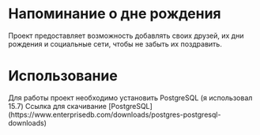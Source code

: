 <h1>Напоминание о дне рождения</h1>
Проект предоставляет возможность добавлять своих друзей, их дни рождения и социальные сети, чтобы не забыть их поздравить.

<h1>Использование</h1>
Для работы проект необходимо установить PostgreSQL (я использовал 15.7)
Ссылка для скачивание [PostgreSQL] (https://www.enterprisedb.com/downloads/postgres-postgresql-downloads)

